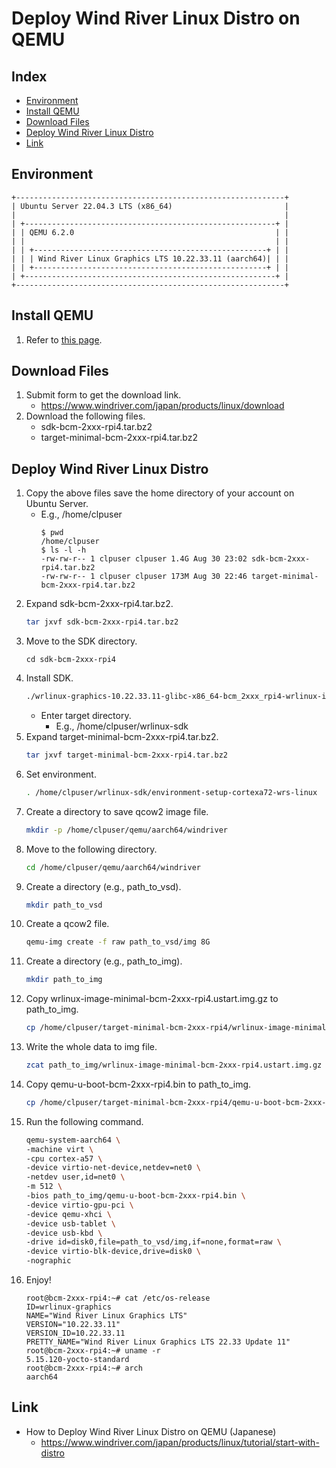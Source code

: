 # Deploy Wind River Linux Distro on QEMU

## Index
- [Environment](#environment)
- [Install QEMU](#install-qemu)
- [Download Files](#download-files)
- [Deploy Wind River Linux Distro](#deploy-wind-river-linux-distro)
- [Link](#link)

## Environment
```
+------------------------------------------------------------+
| Ubuntu Server 22.04.3 LTS (x86_64)                         |
|                                                            |
| +--------------------------------------------------------+ |
| | QEMU 6.2.0                                             | |
| |                                                        | |
| | +----------------------------------------------------+ | |
| | | Wind River Linux Graphics LTS 10.22.33.11 (aarch64)| | |
| | +----------------------------------------------------+ | |
| +--------------------------------------------------------+ |
+------------------------------------------------------------+
```

## Install QEMU
1. Refer to [this page](https://github.com/EXPRESSCLUSTER/QEMU/blob/master/doc/RunARMonUbuntu2204.md#install-packages).

## Download Files
1. Submit form to get the download link.
   - https://www.windriver.com/japan/products/linux/download
1. Download the following files.
   - sdk-bcm-2xxx-rpi4.tar.bz2
   - target-minimal-bcm-2xxx-rpi4.tar.bz2

## Deploy Wind River Linux Distro
1. Copy the above files save the home directory of your account on Ubuntu Server.
   - E.g., /home/clpuser
     ```
     $ pwd 
     /home/clpuser
     $ ls -l -h
     -rw-rw-r-- 1 clpuser clpuser 1.4G Aug 30 23:02 sdk-bcm-2xxx-rpi4.tar.bz2
     -rw-rw-r-- 1 clpuser clpuser 173M Aug 30 22:46 target-minimal-bcm-2xxx-rpi4.tar.bz2
     ```
1. Expand sdk-bcm-2xxx-rpi4.tar.bz2.
   ```sh
   tar jxvf sdk-bcm-2xxx-rpi4.tar.bz2
   ```
1. Move to the SDK directory.
   ```cd 
   cd sdk-bcm-2xxx-rpi4
   ```
1. Install SDK.
   ```sh
   ./wrlinux-graphics-10.22.33.11-glibc-x86_64-bcm_2xxx_rpi4-wrlinux-image-full-sdk.sh
   ```
   - Enter target directory.
     - E.g., /home/clpuser/wrlinux-sdk
1. Expand target-minimal-bcm-2xxx-rpi4.tar.bz2.
   ```sh
   tar jxvf target-minimal-bcm-2xxx-rpi4.tar.bz2
   ```
1. Set environment.
   ```sh
   . /home/clpuser/wrlinux-sdk/environment-setup-cortexa72-wrs-linux
   ```
1. Create a directory to save qcow2 image file.
   ```sh
   mkdir -p /home/clpuser/qemu/aarch64/windriver
   ```
1. Move to the following directory.
   ```sh
   cd /home/clpuser/qemu/aarch64/windriver
   ```
1. Create a directory (e.g., path_to_vsd).
   ```sh
   mkdir path_to_vsd
   ```
1. Create a qcow2 file.
   ```sh
   qemu-img create -f raw path_to_vsd/img 8G
   ```   
1. Create a directory (e.g., path_to_img).
   ```sh
   mkdir path_to_img
   ```
1. Copy wrlinux-image-minimal-bcm-2xxx-rpi4.ustart.img.gz to path_to_img.
   ```sh
   cp /home/clpuser/target-minimal-bcm-2xxx-rpi4/wrlinux-image-minimal-bcm-2xxx-rpi4.ustart.img.gz /home/clpuser/qemu/aarch64/windriver/path_to_img
   ```
1. Write the whole data to img file.
   ```sh
   zcat path_to_img/wrlinux-image-minimal-bcm-2xxx-rpi4.ustart.img.gz | dd of=path_to_vsd/img conv=notrunc 
   ```
1. Copy qemu-u-boot-bcm-2xxx-rpi4.bin to path_to_img.
   ```sh
   cp /home/clpuser/target-minimal-bcm-2xxx-rpi4/qemu-u-boot-bcm-2xxx-rpi4.bin /home/clpuser/qemu/aarch64/windriver/path_to_img
   ```
1. Run the following command.
   ```sh
   qemu-system-aarch64 \
   -machine virt \
   -cpu cortex-a57 \
   -device virtio-net-device,netdev=net0 \
   -netdev user,id=net0 \
   -m 512 \
   -bios path_to_img/qemu-u-boot-bcm-2xxx-rpi4.bin \
   -device virtio-gpu-pci \
   -device qemu-xhci \
   -device usb-tablet \
   -device usb-kbd \
   -drive id=disk0,file=path_to_vsd/img,if=none,format=raw \
   -device virtio-blk-device,drive=disk0 \
   -nographic
   ```
1. Enjoy!
   ```
   root@bcm-2xxx-rpi4:~# cat /etc/os-release
   ID=wrlinux-graphics
   NAME="Wind River Linux Graphics LTS"
   VERSION="10.22.33.11"
   VERSION_ID=10.22.33.11
   PRETTY_NAME="Wind River Linux Graphics LTS 22.33 Update 11"
   root@bcm-2xxx-rpi4:~# uname -r
   5.15.120-yocto-standard
   root@bcm-2xxx-rpi4:~# arch
   aarch64
   ```
## Link
- How to Deploy Wind River Linux Distro on QEMU (Japanese)
  - https://www.windriver.com/japan/products/linux/tutorial/start-with-distro